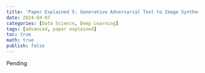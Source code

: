 ```yaml
---
title: 'Paper Explained 5: Generative Adversarial Text to Image Synthesis'
date: 2024-04-07
categories: [Data Science, Deep Learning]
tags: [advanced, paper explained]
toc: true
math: true
publish: false
---
```


Pending
